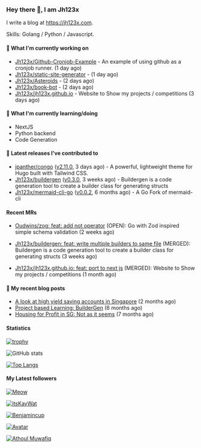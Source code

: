 ### Hey there 👋, I am Jh123x

I write a blog at https://jh123x.com.

Skills: Golang / Python / Javascript.

#### 👷 What I'm currently working on

- [Jh123x/Github-Cronjob-Example](https://github.com/Jh123x/Github-Cronjob-Example) - An example of using github as a cronjob runner. (1 day ago)
- [Jh123x/static-site-generator](https://github.com/Jh123x/static-site-generator) -  (1 day ago)
- [Jh123x/Asteroids](https://github.com/Jh123x/Asteroids) -  (2 days ago)
- [Jh123x/book-bot](https://github.com/Jh123x/book-bot) -  (2 days ago)
- [Jh123x/jh123x.github.io](https://github.com/Jh123x/jh123x.github.io) - Website to Show my projects / competitions (3 days ago)

#### 🌱 What I'm currently learning/doing
- NextJS
- Python backend
- Code Generation

#### 🔭 Latest releases I've contributed to

- [jpanther/congo](https://github.com/jpanther/congo) ([v2.11.0](https://github.com/jpanther/congo/releases/tag/v2.11.0), 3 days ago) - A powerful, lightweight theme for Hugo built with Tailwind CSS.
- [Jh123x/buildergen](https://github.com/Jh123x/buildergen) ([v0.3.0](https://github.com/Jh123x/buildergen/releases/tag/v0.3.0), 3 weeks ago) - Buildergen is a code generation tool to create a builder class for generating structs
- [Jh123x/mermaid-cli-go](https://github.com/Jh123x/mermaid-cli-go) ([v0.0.2](https://github.com/Jh123x/mermaid-cli-go/releases/tag/v0.0.2), 6 months ago) - A Go Fork of mermaid-cli

#### Recent MRs


-    [Oudwins/zog: feat: add not operator](https://github.com/Oudwins/zog/pull/76) (OPEN): Go with Zod inspired simple schema validation (2 weeks ago)

-    [Jh123x/buildergen: feat: write multiple builders to same file](https://github.com/Jh123x/buildergen/pull/11) (MERGED): Buildergen is a code generation tool to create a builder class for generating structs (3 weeks ago)

-    [Jh123x/jh123x.github.io: feat: port to next js](https://github.com/Jh123x/jh123x.github.io/pull/25) (MERGED): Website to Show my projects / competitions (1 month ago)


#### 📜 My recent blog posts

- [A look at high yield saving accounts in Singapore](https://jh123x.com/blog/2024/high-yield-saving-accounts/) (2 months ago)
- [Project based Learning: BuilderGen](https://jh123x.com/blog/2024/golang-simple-optimization/) (6 months ago)
- [Housing for Profit in SG: Not as it seems](https://jh123x.com/blog/2024/housing-in-sg/) (7 months ago)

#### Statistics
[![trophy](https://github-profile-trophy.vercel.app/?username=Jh123x)](https://github.com/ryo-ma/github-profile-trophy)

![GitHub stats](https://github-readme-stats.vercel.app/api?username=Jh123x&show_icons=true)

[![Top Langs](https://github-readme-stats.vercel.app/api/top-langs/?username=Jh123x)](https://github.com/anuraghazra/github-readme-stats)

#### My Latest followers


[![Meow](https://avatars.githubusercontent.com/u/193270912?u=d8a1415fd9659fa32dd8fce194d3a1aadd2feda2&amp;v=4 "Meow Avatar")](https://github.com/LinuxJS)

[![itsKayWat](https://avatars.githubusercontent.com/u/185666968?u=d211c661b45fb11b6374b44e16695058b96b5d10&amp;v=4 "itsKayWat Avatar")](https://github.com/itsKayWat)

[![Benjamincup](https://avatars.githubusercontent.com/u/33036584?u=acc3f7833cf5844ddf3d3d34cb12ac8c34670460&amp;v=4 "Benjamincup Avatar")](https://github.com/Benjamin-cup)

[![](https://avatars.githubusercontent.com/u/118750525?v=4 " Avatar")](https://github.com/kehoecj)

[![Athoul Muwafiq](https://avatars.githubusercontent.com/u/35678534?u=6c88d042c330c3e543a1028be27a1ebba7ddec0d&amp;v=4 "Athoul Muwafiq Avatar")](https://github.com/athoulmuwafiq)
